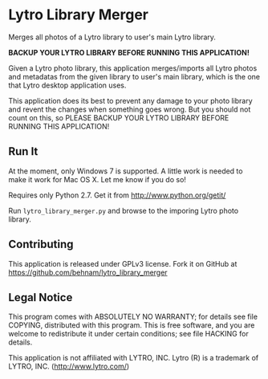 Lytro Library Merger
====================

Merges all photos of a Lytro library to user's main Lytro library.

**BACKUP YOUR LYTRO LIBRARY BEFORE RUNNING THIS APPLICATION!**

Given a Lytro photo library, this application merges/imports all
Lytro photos and metadatas from the given library to user's main library,
which is the one that Lytro desktop application uses.

This application does its best to prevent any damage to your photo library
and revent the changes when something goes wrong. But you should not count
on this, so PLEASE BACKUP YOUR LYTRO LIBRARY BEFORE RUNNING THIS APPLICATION!

Run It
------

At the moment, only Windows 7 is supported. A little work is needed to
make it work for Mac OS X. Let me know if you do so!

Requires only Python 2.7.  Get it from http://www.python.org/getit/

Run `lytro_library_merger.py` and browse to the imporing Lytro photo library.

Contributing
------------

This application is released under GPLv3 license.  Fork it on GitHub at
https://github.com/behnam/lytro_library_merger

Legal Notice
------------
This program comes with ABSOLUTELY NO WARRANTY; for details
see file COPYING, distributed with this program.
This is free software, and you are welcome to redistribute it
under certain conditions; see file HACKING for details.

This application is not affiliated with LYTRO, INC.
Lytro (R) is a trademark of LYTRO, INC. (http://www.lytro.com/)

